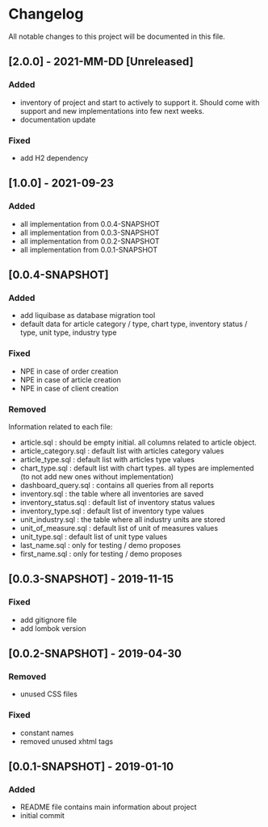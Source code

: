 # Changelog
All notable changes to this project will be documented in this file.

## [2.0.0] - 2021-MM-DD [Unreleased]
### Added
- inventory of project and start to actively to support it. Should come with support and new implementations into few next weeks.
- documentation update
### Fixed
- add H2 dependency

## [1.0.0] - 2021-09-23
### Added 
- all implementation from 0.0.4-SNAPSHOT
- all implementation from 0.0.3-SNAPSHOT
- all implementation from 0.0.2-SNAPSHOT
- all implementation from 0.0.1-SNAPSHOT

## [0.0.4-SNAPSHOT]
### Added
- add liquibase as database migration tool
- default data for article category / type, chart type, inventory status / type, unit type, industry type 

### Fixed
- NPE in case of order creation
- NPE in case of article creation
- NPE in case of client creation

### Removed
Information related to each file:
- article.sql               : should be empty initial. all columns related to article object.
- article_category.sql      : default list with articles category values
- article_type.sql          : default list with articles type values
- chart_type.sql            : default list with chart types. all types are implemented (to not add new ones without implementation)
- dashboard_query.sql       : contains all queries from all reports
- inventory.sql             : the table where all inventories are saved
- inventory_status.sql      : default list of inventory status values 
- inventory_type.sql        : default list of inventory type values
- unit_industry.sql         : the table where all industry units are stored
- unit_of_measure.sql       : default list of unit of measures values
- unit_type.sql             : default list of unit type values
- last_name.sql             : only for testing / demo proposes
- first_name.sql            : only for testing / demo proposes

## [0.0.3-SNAPSHOT] - 2019-11-15
### Fixed
- add gitignore file
- add lombok version 

## [0.0.2-SNAPSHOT] - 2019-04-30
### Removed
- unused CSS files 
### Fixed
- constant names
- removed unused xhtml tags

## [0.0.1-SNAPSHOT] - 2019-01-10
### Added
- README file contains main information about project
- initial commit 
